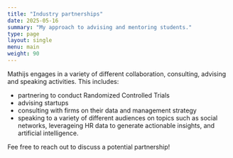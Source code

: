 ```yaml
---
title: "Industry partnerships"
date: 2025-05-16
summary: "My approach to advising and mentoring students."
type: page
layout: single
menu: main
weight: 90
---
```


Mathijs engages in a variety of different collaboration, consulting, advising and speaking activities. This includes:
- partnering to conduct Randomized Controlled Trials
- advising startups
- consulting with firms on their data and management strategy
- speaking to a variety of different audiences on topics such as social networks, leverageing HR data to generate actionable insights, and artificial intelligence.

Fee free to reach out to discuss a potential partnership!
